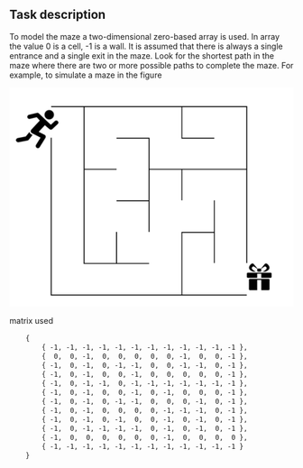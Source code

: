 ## Task description

To model the maze a two-dimensional zero-based array is used. In array the value 0 is a cell, -1 is a wall. It is assumed that there is always a single entrance and a single exit in the maze. Look for the shortest path in the maze where there are two or more possible paths to complete the maze.
For example, to simulate a maze in the figure

![](/Maze.png)

matrix used

        {
            { -1, -1, -1, -1, -1, -1, -1, -1, -1, -1, -1, -1 },
            {  0,  0, -1,  0,  0,  0,  0,  0, -1,  0,  0, -1 },
            { -1,  0, -1,  0, -1, -1,  0,  0, -1, -1,  0, -1 },
            { -1,  0, -1,  0,  0, -1,  0,  0,  0,  0,  0, -1 },
            { -1,  0, -1, -1,  0, -1, -1, -1, -1, -1, -1, -1 },
            { -1,  0, -1,  0,  0, -1,  0, -1,  0,  0,  0, -1 },
            { -1,  0, -1,  0, -1, -1,  0,  0,  0, -1,  0, -1 },
            { -1,  0, -1,  0,  0,  0,  0, -1, -1, -1,  0, -1 },
            { -1,  0, -1,  0, -1,  0,  0, -1,  0, -1,  0, -1 },
            { -1,  0, -1, -1, -1, -1,  0, -1,  0, -1,  0, -1 },
            { -1,  0,  0,  0,  0,  0,  0, -1,  0,  0,  0,  0 },
            { -1, -1, -1, -1, -1, -1, -1, -1, -1, -1, -1, -1 }
        }

